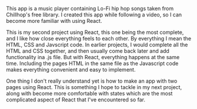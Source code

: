This app is a music player containing Lo-Fi hip hop songs taken from Chillhop's free library. I created this app while following a video, so I can become more familiar with using React.

This is my second project using React, this one being the most complete, and I like how close everything feels to each other. By everything I mean the HTML, CSS and Javscript code. In earlier projects, I would complete all the HTML and CSS together, and then usually come back later and add functionality ina .js file. But with React, everything happens at the same time. Including the pages HTML in the same file as the Javascript code makes everything convenient and easy to implement.

One thing I don't really understand yet is how to make an app with two pages using React. This is something I hope to tackle in my next project, along with become more comfortable with states which are the most complicated aspect of React that I've encountered so far.
